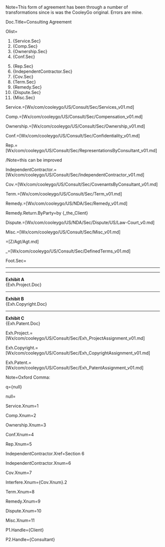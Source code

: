 Note=This form of agreement has been through a number of transformations since is was the CooleyGo original.  Errors are mine. 

Doc.Title=Consulting Agreement

Olist=<ol><li>{Service.Sec}<li>{Comp.Sec}<li>{Ownership.Sec}<li>{Conf.Sec}

<li>{Rep.Sec}<li>{IndependentContractor.Sec}<li>{Cov.Sec}<li>{Term.Sec}<li>{Remedy.Sec}<li>{Dispute.Sec}<li>{Misc.Sec}</ol>

Service.=[Wx/com/cooleygo/US/Consult/Sec/Services_v01.md]

Comp.=[Wx/com/cooleygo/US/Consult/Sec/Compensation_v01.md]

Ownership.=[Wx/com/cooleygo/US/Consult/Sec/Ownership_v01.md]

Conf.=[Wx/com/cooleygo/US/Consult/Sec/Confidentiality_v01.md]

Rep.=[Wx/com/cooleygo/US/Consult/Sec/RepresentationsByConsultant_v01.md]

/Note=this can be improved

IndependentContractor.=[Wx/com/cooleygo/US/Consult/Sec/IndependentContractor_v01.md]

Cov.=[Wx/com/cooleygo/US/Consult/Sec/CovenantsByConsultant_v01.md]


Term.=[Wx/com/cooleygo/US/Consult/Sec/Term_v01.md]

Remedy.=[Wx/com/cooleygo/US/NDA/Sec/Remedy_v01.md]

Remedy.Return.ByParty=by {_the_Client}

Dispute.=[Wx/com/cooleygo/US/NDA/Sec/Dispute/US/Law-Court_v0.md]

Misc.=[Wx/com/cooleygo/US/Consult/Sec/Misc_v01.md]

=[Z/Agt/Agt.md]

_=[Wx/com/cooleygo/US/Consult/Sec/DefinedTerms_v01.md]

Foot.Sec=<hr><hr><b>Exhibit A</b><br>{Exh.Project.Doc}<hr><b>Exhibit B</b><br>{Exh.Copyright.Doc}<hr><b>Exhibit C</b><br>{Exh.Patent.Doc}

Exh.Project.=[Wx/com/cooleygo/US/Consult/Sec/Exh_ProjectAssignment_v01.md] 

Exh.Copyright.=[Wx/com/cooleygo/US/Consult/Sec/Exh_CopyrightAssignment_v01.md] 

Exh.Patent.=[Wx/com/cooleygo/US/Consult/Sec/Exh_PatentAssignment_v01.md] 

Note=Oxford Comma:

q={null}

null=<b></b>

Service.Xnum=1

Comp.Xnum=2

Ownership.Xnum=3

Conf.Xnum=4

Rep.Xnum=5

IndependentContractor.Xref=Section 6

IndependentContractor.Xnum=6

Cov.Xnum=7

Interfere.Xnum={Cov.Xnum}.2

Term.Xnum=8

Remedy.Xnum=9

Dispute.Xnum=10

Misc.Xnum=11

P1.Handle={Client}

P2.Handle={Consultant}